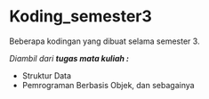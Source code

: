 # Koding_semester3
Beberapa kodingan yang dibuat selama semester 3.

_Diambil dari **tugas mata kuliah :**_
- Struktur Data
- Pemrograman Berbasis Objek, dan sebagainya
